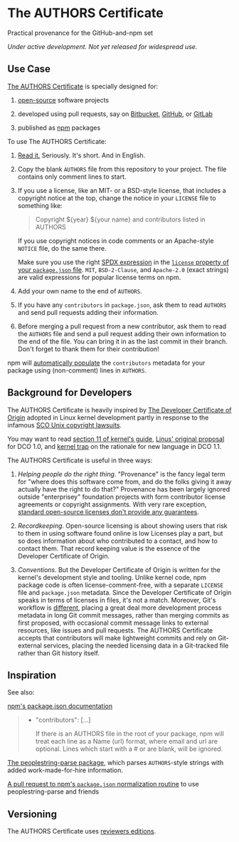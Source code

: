 # The AUTHORS Certificate

Practical provenance for the GitHub-and-npm set

_Under active development. Not yet released for widespread use._

## Use Case

[The AUTHORS Certificate][text] is specially designed for:

1. [open-source][OSI] software projects

2. developed using pull requests, say on [Bitbucket][Bitbucket],
   [GitHub][GitHub], or [GitLab][GitLab]

3. published as [npm][npm] packages

[Bitbucket]: https://bitbucket.com

[GitHub]: https://github.com

[GitLab]: https://gitlab.org

[OSI]: https://opensource.org

[text]: https://github.com/berneout/authors-certificate/blob/master/AUTHORS

To use The AUTHORS Certificate:

1. [Read it.][text] Seriously. It's short. And in English.

2. Copy the blank `AUTHORS` file from this repository to your project.
   The file contains only comment lines to start.

3. If you use a license, like an MIT- or a BSD-style license, that
   includes a copyright notice at the top, change the notice in your
   `LICENSE` file to something like:

   > Copyright ${year} ${your name} and contributors listed in AUTHORS

   If you use copyright notices in code comments or an Apache-style
   `NOTICE` file, do the same there.

   Make sure you use the right [SPDX expression][SPDX] in the [`license`
   property of your `package.json` file][license-property]. `MIT`,
   `BSD-2-Clause`, and `Apache-2.0` (exact strings) are valid
   expressions for popular license terms on npm.

4. Add your own name to the end of `AUTHORS`.

5. If you have any `contributors` in `package.json`, ask them to read
   `AUTHORS` and send pull requests adding their information.

6. Before merging a pull request from a new contributor, ask them to
   read the `AUTHORS` file and send a pull request adding their own
   information to the end of the file. You can bring it in as the
   last commit in their branch. Don't forget to thank them for their
   contribution!

npm will [automatically populate][default-values] the `contributors`
metadata for your package using (non-comment) lines in `AUTHORS`.

[SPDX]: https://spdx.org/licenses/

[default-values]: https://docs.npmjs.com/files/package.json#default-values

[license-property]: https://docs.npmjs.com/files/package.json#license

[npm]: https://www.npmjs.com

## Background for Developers

The AUTHORS Certificate is heavily inspired by [The Developer
Certificate of Origin][DCO] adopted in Linux kernel development partly
in response to the infamous [SCO Unix copyright lawsuits][SCO].

You may want to read [section 11 of kernel's guide][SubmittingPatches],
[Linus' original proposal][DCO-proposal] for DCO 1.0, and
[kernel trap][kernel trap] on the rationale for new language in DCO 1.1.

[DCO-proposal]: https://lkml.org/lkml/2004/5/23/10

[SubmittingPatches]: https://www.kernel.org/doc/Documentation/SubmittingPatches

[SCO]: https://en.wikipedia.org/wiki/SCO/Linux_controversies

[kernel trap]: https://web.archive.org/web/20120409135119/http://kerneltrap.org/node/5277

The AUTHORS Certificate is useful in three ways:

1. _Helping people do the right thing_. "Provenance" is the fancy legal
   term for "where does this software come from, and do the folks giving
   it away actually have the right to do that?" Provenance has been
   largely ignored outside "enterprisey" foundation projects with form
   contributor license agreements or copyright assignments. With very
   rare exception, [standard open-source licenses don't provide any
   guarantees][Rosen].

2. _Recordkeeping_. Open-source licensing is about showing users that
   risk to them in using software found online is low Licenses play a
   part, but so does information about who contributed to a contact, and
   how to contact them. That record keeping value is the essence of the
   Developer Certificate of Origin.

3. _Conventions_. But the Developer Certificate of Origin is written
   for the kernel's development style and tooling. Unlike kernel code,
   npm package code is often license-comment-free, with a separate
   `LICENSE` file and `package.json` metadata. Since the Developer
   Certificate of Origin speaks in terms of licenses in files, it's not
   a match. Moreover, Git's workflow is [different][Holman], placing
   a great deal more development process metadata in long Git commit
   messages, rather than merging commits as first proposed, with
   occasional commit message links to external resources, like issues
   and pull requests. The AUTHORS Certificate accepts that contributors
   will make lightweight commits and rely on Git-external services,
   placing the needed licensing data in a Git-tracked file rather than
   Git history itself.

[DCO]: http://developercertificate.org/

[Holman]: http://zachholman.com/posts/git-commit-history/

[Rosen]: http://www.rosenlaw.com/html/GL14.pdf

## Inspiration

See also:

[npm's package.json documentation][npm]

> - "contributors": [...]
>
>   If there is an AUTHORS file in the root of your package, npm will
>   treat each line as a Name <email> (url) format, where email and
>   url are optional. Lines which start with a # or are blank, will be
>   ignored.

[The peoplestring-parse package][parse], which parses `AUTHORS`-style
strings with added work-made-for-hire information.

[parse]: https://www.npmjs.com/package/peoplestring-parse

[A pull request to npm's `package.json` normalization routine][PR] to
use peoplestring-parse and friends

[PR]: https://github.com/npm/normalize-package-data/pull/72

## Versioning

The AUTHORS Certificate uses [reviewers editions][reved].

[reved]: https://github.com/kemitchell/reviewers-edition-parse.js

